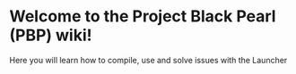 <h1 class="title">Welcome to the Project Black Pearl (PBP) wiki!</h1>

Here you will learn how to compile, use and solve issues with the Launcher
